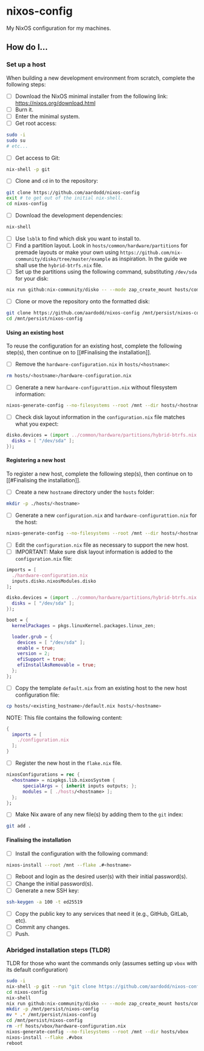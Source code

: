 # nixos-config

My NixOS configuration for my machines.

## How do I...
### Set up a host

When building a new development environment from scratch, complete the following steps:

 - [ ] Download the NixOS minimal installer from the following link:
       https://nixos.org/download.html
 - [ ] Burn it.
 - [ ] Enter the minimal system.
 - [ ] Get root access:

```bash
sudo -i
sudo su
# etc...
```

 - [ ] Get access to Git:

```bash
nix-shell -p git
```

 - [ ] Clone and `cd` in to the repository:

```bash
git clone https://github.com/aardodd/nixos-config
exit # to get out of the initial nix-shell.
cd nixos-config
```

 - [ ] Download the development dependencies:

```bash
nix-shell
```

 - [ ] Use `lsblk` to find which disk you want to install to.
 - [ ] Find a partition layout. Look in `hosts/common/hardware/partitions` for premade layouts or make your own using `https://github.com/nix-community/disko/tree/master/example` as inspiration. In the guide we shall use the `hybrid-btrfs.nix` file.
 - [ ] Set up the partitions using the following command, substituting `/dev/sda` for your disk:

```bash
nix run github:nix-community/disko -- --mode zap_create_mount hosts/common/hardware/partitions/hybrid-btrfs.nix --arg disks '[ "/dev/sda" ]'
```

 - [ ] Clone or move the repository onto the formatted disk:

```bash
git clone https://github.com/aardodd/nixos-config /mnt/persist/nixos-config
cd /mnt/persist/nixos-config
```

#### Using an existing host

To reuse the configuration for an existing host, complete the following step(s), then continue on to [[#Finalising the installation]].

 - [ ] Remove the `hardware-configuration.nix` in `hosts/<hostname>`:

```bash
rm hosts/<hostname>/hardware-configuration.nix
```

 - [ ] Generate a new `hardware-configurattion.nix` without filesystem information:

```bash
nixos-generate-config --no-filesystems --root /mnt --dir hosts/<hostname>
```

 - [ ] Check disk layout information in the `configuration.nix` file matches what you expect:

```nix
disko.devices = (import ../common/hardware/partitions/hybrid-btrfs.nix {
  disks = [ "/dev/sda" ];
});
```

#### Registering a new host

To register a new host, complete the following step(s), then continue on to [[#Finalising the installation]].

 - [ ] Create a new `hostname` directory under the `hosts` folder:

```bash
mkdir -p ./hosts/<hostname>
```

 - [ ] Generate a new `configuration.nix` and `hardware-configurattion.nix` for the host:

```bash
nixos-generate-config --no-filesystems --root /mnt --dir hosts/<hostname>
```

 - [ ] Edit the `configuration.nix` file as necessary to support the new host.
 - [ ] IMPORTANT: Make sure disk layout information is added to the `configuration.nix` file:

```nix
imports = [
  ./hardware-configuration.nix
  inputs.disko.nixosModules.disko
];

disko.devices = (import ../common/hardware/partitions/hybrid-btrfs.nix {
  disks = [ "/dev/sda" ];
});

boot = {
  kernelPackages = pkgs.linuxKernel.packages.linux_zen;

  loader.grub = {
    devices = [ "/dev/sda" ];
    enable = true;
    version = 2;
    efiSupport = true;
    efiInstallAsRemovable = true;
  };
};
```
 - [ ] Copy the template `default.nix` from an existing host to the new host configuration file:

```bash
cp hosts/<existing_hostname>/default.nix hosts/<hostname>
```

NOTE: This file contains the following content:

```nix
{
  imports = [
    ./configuration.nix
  ];
}
```

 - [ ] Register the new host in the `flake.nix` file.

```nix
nixosConfigurations = rec {
  <hostname> = nixpkgs.lib.nixosSystem {
	  specialArgs = { inherit inputs outputs; };
	  modules = [ ./hosts/<hostname> ];
  };
};
```

 - [ ] Make Nix aware of any new file(s) by adding them to the `git` index:

```bash
git add .
```

#### Finalising the installation

 - [ ] Install the configuration with the following command:

```bash
nixos-install --root /mnt --flake .#<hostname>
```

 - [ ] Reboot and login as the desired user(s) with their initial password(s).
 - [ ] Change the initial password(s).
 - [ ] Generate a new SSH key:

```bash
ssh-keygen -a 100 -t ed25519
```

 - [ ] Copy the public key to any services that need it (e.g., GitHub, GitLab, etc).
 - [ ] Commit any changes.
 - [ ] Push.

### Abridged installation steps (TLDR)

TLDR for those who want the commands only (assumes setting up `vbox` with its default configuration)

```bash
sudo -i
nix-shell -p git --run "git clone https://github.com/aardodd/nixos-config"
cd nixos-config
nix-shell
nix run github:nix-community/disko -- --mode zap_create_mount hosts/common/hardware/partitions/encrypted-hybrid-btrfs.nix --arg disks '[ "/dev/sda" ]'
mkdir -p /mnt/persist/nixos-config
mv * .* /mnt/persist/nixos-config
cd /mnt/persist/nixos-config
rm -rf hosts/vbox/hardware-configuration.nix
nixos-generate-config --no-filesystems --root /mnt --dir hosts/vbox
nixos-install --flake .#vbox
reboot
```
